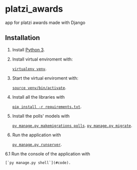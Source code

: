 # platzi_awards
app for platzi awards made with Django

## Installation

1. Install  [Python 3](https://www.python.org/downloads/).
2. Install virtual enviroment with:

    [`virtualenv venv`](#code).

3. Start the virtual enviroment with:

    [`source venv/bin/activate`](#code).

4. Install all the libraries with

    [`pip install -r requirements.txt`](#code).

5. Install the polls' models with
    
    [`py manage.py makemigrations polls`](#code).
    [`py manage.py migrate`](#code).

6. Run the application with

    [`py manage.py runserver`](#code).
    

6.1 Run the console of the application with

    [`py manage.py shell`](#code).